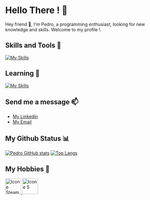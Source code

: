 # Hello There ! 🎈

Hey friend 👋, I'm Pedro, a programming enthusiast, looking for new knowledge and skills. Welcome to my profile !.

## Skills and Tools 🚀
[![My Skills](https://skillicons.dev/icons?i=js,html,css,mysql,git,github)](https://skillicons.dev)

## Learning 🌱 
[![My Skills](https://skillicons.dev/icons?i=react)](https://skillicons.dev)

## Send me a message 📫

- [My Linkedin](www.linkedin.com/in/pedro-da-silva-franco-dev1)
- [My Email](pedrofranco.dev1@gmail.com)

## My Github Status 📊

[![Pedro GitHub stats](https://github-readme-stats.vercel.app/api?username=PedroFranco-Dev)](https://github.com/anuraghazra/github-readme-stats)
[![Top Langs](https://github-readme-stats.vercel.app/api/top-langs/?username=PedroFranco-Dev&layout=compact)](https://github.com/anuraghazra/github-readme-stats)



## My Hobbies 🎨

<a href="https://steamcommunity.com/profiles/76561198377347213/">
  <img src="https://upload.wikimedia.org/wikipedia/commons/thumb/8/83/Steam_icon_logo.svg/512px-Steam_icon_logo.svg.png" alt="Icone Steam" width="50" height="50">
</a>
<a href="https://open.spotify.com/user/predufranco">
  <img src="https://user-images.githubusercontent.com/33750251/59486049-ec63fa80-8e6f-11e9-8d17-9a31324a63e8.png" alt="Icone S" width="50" height="50">
</a>



